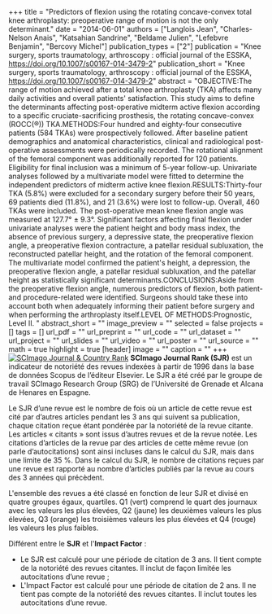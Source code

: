 +++
title = "Predictors of flexion using the rotating concave-convex total knee arthroplasty: preoperative range of motion is not the only determinant."
date = "2014-06-01"
authors = ["Langlois Jean", "Charles-Nelson Anais", "Katsahian Sandrine", "Beldame Julien", "Lefebvre Benjamin", "Bercovy Michel"]
publication_types = ["2"]
publication = "Knee surgery, sports traumatology, arthroscopy : official journal of the ESSKA, https://doi.org/10.1007/s00167-014-3479-2"
publication_short = "Knee surgery, sports traumatology, arthroscopy : official journal of the ESSKA, https://doi.org/10.1007/s00167-014-3479-2"
abstract = "OBJECTIVE:The range of motion achieved after a total knee arthroplasty (TKA) affects many daily activities and overall patients' satisfaction. This study aims to define the determinants affecting post-operative midterm active flexion according to a specific cruciate-sacrificing prosthesis, the rotating concave-convex (ROCC(®)) TKA.METHODS:Four hundred and eighty-four consecutive patients (584 TKAs) were prospectively followed. After baseline patient demographics and anatomical characteristics, clinical and radiological post-operative assessments were periodically recorded. The rotational alignment of the femoral component was additionally reported for 120 patients. Eligibility for final inclusion was a minimum of 5-year follow-up. Univariate analyses followed by a multivariate model were fitted to determine the independent predictors of midterm active knee flexion.RESULTS:Thirty-four TKA (5.8%) were excluded for a secondary surgery before their 50 years, 69 patients died (11.8%), and 21 (3.6%) were lost to follow-up. Overall, 460 TKAs were included. The post-operative mean knee flexion angle was measured at 127.7° ± 9.3°. Significant factors affecting final flexion under univariate analyses were the patient height and body mass index, the absence of previous surgery, a depressive state, the preoperative flexion angle, a preoperative flexion contracture, a patellar residual subluxation, the reconstructed patellar height, and the rotation of the femoral component. The multivariate model confirmed the patient's height, a depression, the preoperative flexion angle, a patellar residual subluxation, and the patellar height as statistically significant determinants.CONCLUSIONS:Aside from the preoperative flexion angle, numerous predictors of flexion, both patient- and procedure-related were identified. Surgeons should take these into account both when adequately informing their patient before surgery and when performing the arthroplasty itself.LEVEL OF METHODS:Prognostic, Level II. "
abstract_short = ""
image_preview = ""
selected = false
projects = []
tags = []
url_pdf = ""
url_preprint = ""
url_code = ""
url_dataset = ""
url_project = ""
url_slides = ""
url_video = ""
url_poster = ""
url_source = ""
math = true
highlight = true
[header]
image = ""
caption = ""
+++
<a href="https://www.scimagojr.com/journalsearch.php?q=19890&amp;tip=sid&amp;exact=no" title="SCImago Journal &amp; Country Rank"><img border="0" src="https://www.scimagojr.com/journal_img.php?id=19890" alt="SCImago Journal &amp; Country Rank"  /></a>
**SCImago Journal Rank (SJR)** est un indicateur de notoriété des revues indexées à partir de 1996 dans la base de données Scopus de l’éditeur Elsevier. Le SJR a été créé par le groupe de travail SCImago Research Group (SRG) de l’Université de Grenade et Alcana de Henares en Espagne.  
  
Le SJR d’une revue est le nombre de fois où un article de cette revue est cité par d’autres articles pendant les 3 ans qui suivent sa publication, chaque citation reçue étant pondérée par la notoriété de la revue citante. Les articles « citants » sont issus d’autres revues et de la revue notée. Les citations d’articles de la revue par des articles de cette même revue (on parle d’autocitations) sont ainsi incluses dans le calcul du SJR, mais dans une limite de 35 %. Dans le calcul du SJR, le nombre de citations reçues par une revue est rapporté au nombre d’articles publiés par la revue au cours des 3 années qui précèdent.  
  
L'ensemble des revues a été classé en fonction de leur SJR et divisé en quatre groupes égaux, quartiles. Q1 (vert) comprend le quart des journaux avec les valeurs les plus élevées, Q2 (jaune) les deuxièmes valeurs les plus élevées, Q3 (orange) les troisièmes valeurs les plus élevées et Q4 (rouge) les valeurs les plus faibles.  
  
Différent entre le **SJR** et l'**Impact Factor** :  
- Le SJR est calculé pour une période de citation de 3 ans. Il tient compte de la notoriété des revues citantes. Il inclut de façon limitée les autocitations d’une revue ;  
- L'Impact Factor est calculé pour une période de citation de 2 ans. Il ne tient pas compte de la notoriété des revues citantes. Il inclut toutes les autocitations d’une revue.
